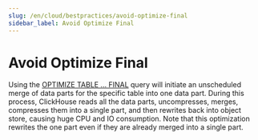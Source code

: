 ```yaml
---
slug: /en/cloud/bestpractices/avoid-optimize-final
sidebar_label: Avoid Optimize Final
---
```


# Avoid Optimize Final

Using the [OPTIMIZE TABLE ... FINAL](/docs/en/sql-reference/statements/optimize/) query will initiate an unscheduled merge of data parts for the specific table into one data part. During this process, ClickHouse reads all the data parts, uncompresses, merges, compresses them into a single part, and then rewrites back into object store, causing huge CPU and IO consumption. Note that this optimization rewrites the one part even if they are already merged into a single part.
